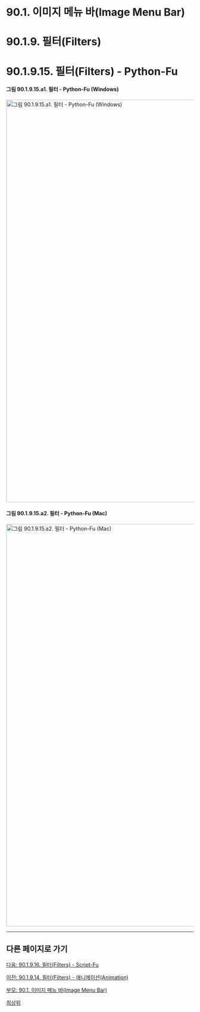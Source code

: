 # 90.1. 이미지 메뉴 바(Image Menu Bar)
# 90.1.9. 필터(Filters)
# 90.1.9.15. 필터(Filters) - Python-Fu

#### 그림 90.1.9.15.a1. 필터 - Python-Fu (Windows)
<img width="1080" alt="그림 90.1.9.15.a1. 필터 - Python-Fu (Windows)" environment="Windows 10 GIMP 2.10.36" src="https://github.com/wonder13662/gimp/assets/15767104/d4a64a63-76f7-4f43-82fd-975579e8142c">

#### 그림 90.1.9.15.a2. 필터 - Python-Fu (Mac)
<img width="1080" alt="그림 90.1.9.15.a2. 필터 - Python-Fu (Mac)" environment="MacOS:Sonoma 14.2.1 GIMP 2.10.36" src="https://github.com/wonder13662/gimp/assets/15767104/c4d85b31-b403-4a55-8278-5b31d99cbdad">

***

## 다른 페이지로 가기

[다음: 90.1.9.16. 필터(Filters) - Script-Fu](./90-01-09-filtersx-16-script_fu.md)

[이전: 90.1.9.14. 필터(Filters) - 애니메이션(Animation)](./90-01-09-filtersx-14-animation.md)

[부모: 90.1. 이미지 메뉴 바(Image Menu Bar)](./90-01-00-image-menu-bar.md)

[최상위](./00-home.md)
